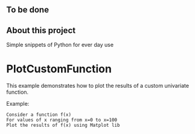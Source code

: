 ## To be done

## About this project
Simple snippets of Python for ever day use

# PlotCustomFunction
This example demonstrates how to plot the results of a custom
univariate function. 

Example:

    Consider a function f(x)
    For values of x ranging from x=0 to x=100
    Plot the results of f(x) using Matplot lib
